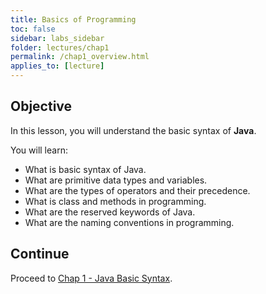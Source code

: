 ```yaml
---
title: Basics of Programming
toc: false
sidebar: labs_sidebar
folder: lectures/chap1
permalink: /chap1_overview.html
applies_to: [lecture]
---
```


## Objective

In this lesson, you will understand the basic syntax of **Java**.

You will learn:

+ What is basic syntax of Java.
+ What are primitive data types and variables.
+ What are the types of operators and their precedence.
+ What is class and methods in programming.
+ What are the reserved keywords of Java.
+ What are the naming conventions in programming.


## Continue

Proceed to [Chap 1 - Java Basic Syntax](chap1_basic_syntax.html).
